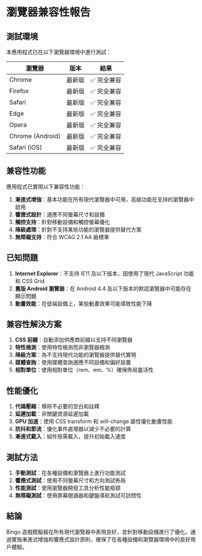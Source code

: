 # 瀏覽器兼容性報告

## 測試環境

本應用程式已在以下瀏覽器環境中進行測試：

| 瀏覽器 | 版本 | 結果 |
|--------|------|------|
| Chrome | 最新版 | ✅ 完全兼容 |
| Firefox | 最新版 | ✅ 完全兼容 |
| Safari | 最新版 | ✅ 完全兼容 |
| Edge | 最新版 | ✅ 完全兼容 |
| Opera | 最新版 | ✅ 完全兼容 |
| Chrome (Android) | 最新版 | ✅ 完全兼容 |
| Safari (iOS) | 最新版 | ✅ 完全兼容 |

## 兼容性功能

應用程式已實現以下兼容性功能：

1. **漸進式增強**：基本功能在所有現代瀏覽器中可用，高級功能在支持的瀏覽器中啟用
2. **響應式設計**：適應不同螢幕尺寸和設備
3. **觸控支持**：針對移動設備和觸控螢幕優化
4. **降級處理**：針對不支持某些功能的瀏覽器提供替代方案
5. **無障礙支持**：符合 WCAG 2.1 AA 級標準

## 已知問題

1. **Internet Explorer**：不支持 IE11 及以下版本，因使用了現代 JavaScript 功能和 CSS Grid
2. **舊版 Android 瀏覽器**：在 Android 4.4 及以下版本的默認瀏覽器中可能存在顯示問題
3. **動畫效能**：在低端設備上，某些動畫效果可能導致性能下降

## 兼容性解決方案

1. **CSS 前綴**：自動添加供應商前綴以支持不同瀏覽器
2. **特性檢測**：使用特性檢測而非瀏覽器檢測
3. **降級方案**：為不支持現代功能的瀏覽器提供替代實現
4. **媒體查詢**：使用媒體查詢適應不同設備和偏好設置
5. **相對單位**：使用相對單位（rem、em、%）確保佈局靈活性

## 性能優化

1. **代碼壓縮**：移除不必要的空白和註釋
2. **延遲加載**：非關鍵資源延遲加載
3. **GPU 加速**：使用 CSS transform 和 will-change 屬性優化動畫性能
4. **防抖和節流**：優化事件處理器以減少不必要的計算
5. **漸進式載入**：組件按需載入，提升初始載入速度

## 測試方法

1. **手動測試**：在各種設備和瀏覽器上進行功能測試
2. **響應式測試**：使用不同螢幕尺寸和方向測試佈局
3. **性能測試**：使用瀏覽器開發工具分析性能瓶頸
4. **無障礙測試**：使用屏幕閱讀器和鍵盤導航測試可訪問性

## 結論

Bingo 遊戲模擬器在所有現代瀏覽器中表現良好，並針對移動設備進行了優化。通過實施漸進式增強和響應式設計原則，確保了在各種設備和瀏覽器環境中的良好用戶體驗。